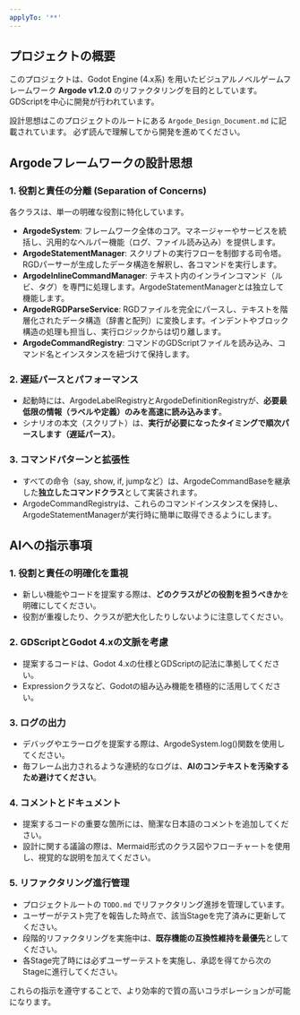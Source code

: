 ```yaml
---
applyTo: '**'
---
```


## **プロジェクトの概要**

このプロジェクトは、Godot Engine (4.x系) を用いたビジュアルノベルゲームフレームワーク **Argode v1.2.0** のリファクタリングを目的としています。GDScriptを中心に開発が行われています。

設計思想はこのプロジェクトのルートにある `Argode_Design_Document.md` に記載されています。
必ず読んで理解してから開発を進めてください。

## **Argodeフレームワークの設計思想**

### **1. 役割と責任の分離 (Separation of Concerns)**

各クラスは、単一の明確な役割に特化しています。

* **ArgodeSystem**: フレームワーク全体のコア。マネージャーやサービスを統括し、汎用的なヘルパー機能（ログ、ファイル読み込み）を提供します。  
* **ArgodeStatementManager**: スクリプトの実行フローを制御する司令塔。RGDパーサーが生成したデータ構造を解釈し、各コマンドを実行します。  
* **ArgodeInlineCommandManager**: テキスト内のインラインコマンド（ルビ、タグ）を専門に処理します。ArgodeStatementManagerとは独立して機能します。  
* **ArgodeRGDParseService**: RGDファイルを完全にパースし、テキストを階層化されたデータ構造（辞書と配列）に変換します。インデントやブロック構造の処理も担当し、実行ロジックからは切り離します。  
* **ArgodeCommandRegistry**: コマンドのGDScriptファイルを読み込み、コマンド名とインスタンスを紐づけて保持します。

### **2. 遅延パースとパフォーマンス**

* 起動時には、ArgodeLabelRegistryとArgodeDefinitionRegistryが、**必要最低限の情報（ラベルや定義）のみを高速に読み込みます**。  
* シナリオの本文（スクリプト）は、**実行が必要になったタイミングで順次パースします（遅延パース）**。

### **3. コマンドパターンと拡張性**

* すべての命令（say, show, if, jumpなど）は、ArgodeCommandBaseを継承した**独立したコマンドクラス**として実装されます。  
* ArgodeCommandRegistryは、これらのコマンドインスタンスを保持し、ArgodeStatementManagerが実行時に簡単に取得できるようにします。

## **AIへの指示事項**

### **1. 役割と責任の明確化を重視**

* 新しい機能やコードを提案する際は、**どのクラスがどの役割を担うべきか**を明確にしてください。  
* 役割が重複したり、クラスが肥大化したりしないように注意してください。

### **2. GDScriptとGodot 4.xの文脈を考慮**

* 提案するコードは、Godot 4.xの仕様とGDScriptの記法に準拠してください。  
* Expressionクラスなど、Godotの組み込み機能を積極的に活用してください。

### **3. ログの出力**

* デバッグやエラーログを提案する際は、ArgodeSystem.log()関数を使用してください。  
* 毎フレーム出力されるような連続的なログは、**AIのコンテキストを汚染するため避けてください**。

### **4. コメントとドキュメント**

* 提案するコードの重要な箇所には、簡潔な日本語のコメントを追加してください。  
* 設計に関する議論の際は、Mermaid形式のクラス図やフローチャートを使用し、視覚的な説明を加えてください。

### **5. リファクタリング進行管理**

* プロジェクトルートの `TODO.md` でリファクタリング進捗を管理しています。
* ユーザーがテスト完了を報告した時点で、該当Stageを完了済みに更新してください。
* 段階的リファクタリングを実施中は、**既存機能の互換性維持を最優先**としてください。
* 各Stage完了時には必ずユーザーテストを実施し、承認を得てから次のStageに進行してください。

これらの指示を遵守することで、より効率的で質の高いコラボレーションが可能になります。
